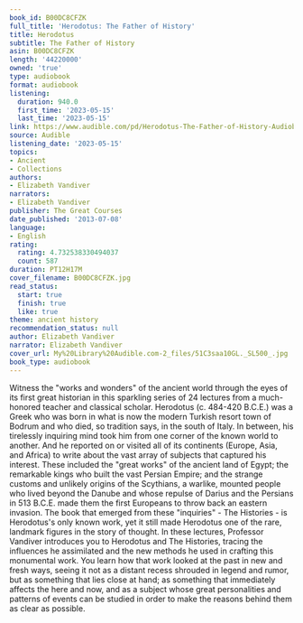 ```yaml
---
book_id: B00DC8CFZK
full_title: 'Herodotus: The Father of History'
title: Herodotus
subtitle: The Father of History
asin: B00DC8CFZK
length: '44220000'
owned: 'true'
type: audiobook
format: audiobook
listening:
  duration: 940.0
  first_time: '2023-05-15'
  last_time: '2023-05-15'
link: https://www.audible.com/pd/Herodotus-The-Father-of-History-Audiobook/B00DC8CFZK
source: Audible
listening_date: '2023-05-15'
topics:
- Ancient
- Collections
authors:
- Elizabeth Vandiver
narrators:
- Elizabeth Vandiver
publisher: The Great Courses
date_published: '2013-07-08'
language:
- English
rating:
  rating: 4.732538330494037
  count: 587
duration: PT12H17M
cover_filename: B00DC8CFZK.jpg
read_status:
  start: true
  finish: true
  like: true
theme: ancient history
recommendation_status: null
author: Elizabeth Vandiver
narrator: Elizabeth Vandiver
cover_url: My%20Library%20Audible.com-2_files/51C3saa10GL._SL500_.jpg
book_type: audiobook
---
```

Witness the "works and wonders" of the ancient world through the eyes of its first great historian in this sparkling series of 24 lectures from a much-honored teacher and classical scholar.
Herodotus (c. 484-420 B.C.E.) was a Greek who was born in what is now the modern Turkish resort town of Bodrum and who died, so tradition says, in the south of Italy. In between, his tirelessly inquiring mind took him from one corner of the known world to another. And he reported on or visited all of its continents (Europe, Asia, and Africa) to write about the vast array of subjects that captured his interest. These included the "great works" of the ancient land of Egypt; the remarkable kings who built the vast Persian Empire; and the strange customs and unlikely origins of the Scythians, a warlike, mounted people who lived beyond the Danube and whose repulse of Darius and the Persians in 513 B.C.E. made them the first Europeans to throw back an eastern invasion.
The book that emerged from these "inquiries" - The Histories - is Herodotus's only known work, yet it still made Herodotus one of the rare, landmark figures in the story of thought. In these lectures, Professor Vandiver introduces you to Herodotus and The Histories, tracing the influences he assimilated and the new methods he used in crafting this monumental work. You learn how that work looked at the past in new and fresh ways, seeing it not as a distant recess shrouded in legend and rumor, but as something that lies close at hand; as something that immediately affects the here and now, and as a subject whose great personalities and patterns of events can be studied in order to make the reasons behind them as clear as possible.
